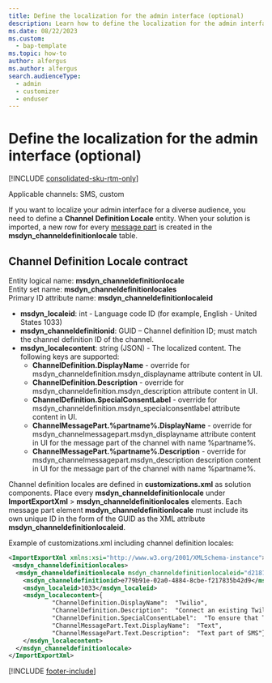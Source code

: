 ```yaml
---
title: Define the localization for the admin interface (optional)
description: Learn how to define the localization for the admin interface when you create a custom channel in Dynamics 365 Customer Insights - Journeys.
ms.date: 08/22/2023
ms.custom:
  - bap-template
ms.topic: how-to
author: alfergus
ms.author: alfergus
search.audienceType: 
  - admin
  - customizer
  - enduser
---
```


# Define the localization for the admin interface (optional)

[!INCLUDE [consolidated-sku-rtm-only](./includes/consolidated-sku-rtm-only.md)]

Applicable channels: SMS, custom

If you want to localize your admin interface for a diverse audience, you need to define a **Channel Definition Locale** entity. When your solution is imported, a new row for every [message part](real-time-marketing-custom-channel-message-parts.md) is created in the **msdyn_channeldefinitionlocale** table.

## Channel Definition Locale contract

Entity logical name: **msdyn_channeldefinitionlocale**  
Entity set name: **msdyn_channeldefinitionlocales**  
Primary ID attribute name: **msdyn_channeldefinitionlocaleid**

- **msdyn_localeid**: int - Language code ID (for example, English - United States 1033)
- **msdyn_channeldefinitionid**: GUID – Channel definition ID; must match the channel definition ID of the channel.
- **msdyn_localecontent**: string (JSON) - The localized content. The following keys are supported:
  - **ChannelDefinition.DisplayName** - override for msdyn_channeldefinition.msdyn_displayname attribute content in UI.
  - **ChannelDefinition.Description** - override for msdyn_channeldefinition.msdyn_description attribute content in UI.
  - **ChannelDefinition.SpecialConsentLabel** - override for msdyn_channeldefinition.msdyn_specialconsentlabel attribute content in UI.
  - **ChannelMessagePart.%partname%.DisplayName** - override for msdyn_channelmessagepart.msdyn_displayname attribute content in UI for the message part of the channel with name %partname%.
  - **ChannelMessagePart.%partname%.Description** - override for msdyn_channelmessagepart.msdyn_description description content in UI for the message part of the channel with name %partname%.

Channel definition locales are defined in **customizations.xml** as solution components. Place every **msdyn_channeldefinitionlocale** under **ImportExportXml** > **msdyn_channeldefinitionlocales** elements. Each message part element **msdyn_channeldefinitionlocale** must include its own unique ID in the form of the GUID as the XML attribute **msdyn_channeldefinitionlocaleid**.

Example of customizations.xml including channel definition locales:

```xml
<ImportExportXml xmlns:xsi="http://www.w3.org/2001/XMLSchema-instance"> 
 <msdyn_channeldefinitionlocales>
  <msdyn_channeldefinitionlocale msdyn_channeldefinitionlocaleid="d21815c7-5736-4a95-9b69-253b1e70c0a5">
    <msdyn_channeldefinitionid>e779b91e-02a0-4884-8cbe-f217835b42d9</msdyn_channeldefinitionid>
    <msdyn_localeid>1033</msdyn_localeid>
    <msdyn_localecontent>{
            "ChannelDefinition.DisplayName":  "Twilio",
            "ChannelDefinition.Description":  "Connect an existing Twilio account to send text messages",
            "ChannelDefinition.SpecialConsentLabel":  "To ensure that Twilio provider handle STOP commands properly, you must configure your consent settings with the provider directly.",
            "ChannelMessagePart.Text.DisplayName":  "Text",
            "ChannelMessagePart.Text.Description":  "Text part of SMS"}
    </msdyn_localecontent>
  </msdyn_channeldefinitionlocale>
</ImportExportXml>
```

[!INCLUDE [footer-include](./includes/footer-banner.md)]
